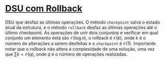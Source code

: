 # [DSU com Rollback](rollback_dsu.cpp)

DSU que desfaz as últimas operações. O método `checkpoint` salva o estado atual da estrutura, e o método `rollback` desfaz as últimas operações até o último checkpoint. As operações de unir dois conjuntos e verificar em qual conjunto um elemento está são $\mathcal{O}(\log n)$, o rollback é $\mathcal{O}(k)$, onde $k$ é o número de alterações a serem desfeitas e o `checkpoint` é $\mathcal{O}(1)$. Importante notar que o rollback não altera a complexidade de uma solução, uma vez que $\sum k = \mathcal{O}(q)$, onde $q$ é o número de operações realizadas.
